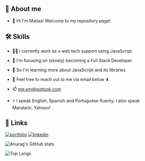 
## 🚀 About me
- 👋 Hi I'm Matias! Welcome to my repository page!

## 🛠 Skills
- 👩‍💻 I currently work as a web tech support using JavaScript.
- 🧠 I'm focusing on (slowly) becoming a Full Stack Developer.
- 🤔 So I'm learning more about JavaScript and its libraries.
- 💬 Feel free to reach out to me via email below ⬇
- 📫 me.em@outlook.com

- ⚡️ I speak English, Spanish and Portuguese fluenty. I also speak Mandarin. Yahooo!

## 🔗 Links
[![portfolio](https://img.shields.io/badge/my_portfolio-000?style=for-the-badge&logo=ko-fi&logoColor=white)](https://github.com/matiasdevs)
[![linkedin](https://img.shields.io/badge/linkedin-0A66C2?style=for-the-badge&logo=linkedin&logoColor=white)](https://www.linkedin.com/in/matias-ti/)


![Anurag's GitHub stats](https://github-readme-stats.vercel.app/api?username=matiasdevs&show_icons=true&theme=transparent)

![Top Langs](https://github-readme-stats.vercel.app/api/top-langs/?username=matiasdevs&theme=tokyonight)
